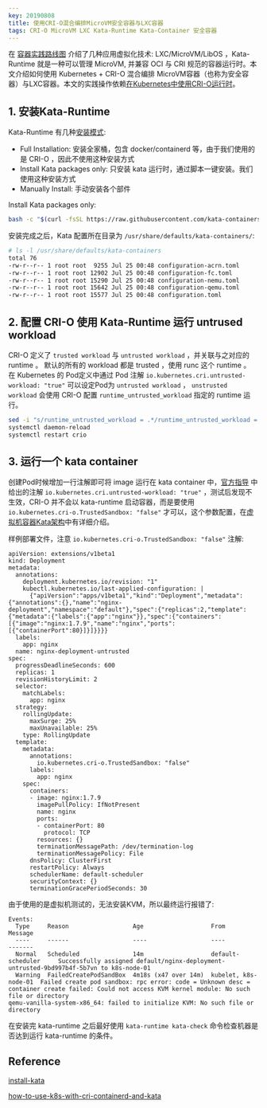 ```yaml
---
key: 20190808
title: 使用CRI-O混合编排MicroVM安全容器与LXC容器
tags: CRI-O MicroVM LXC Kata-Runtime Kata-Container 安全容器
---
```


在 [容器实践路线图](/2019/7/20/容器实践路线图.html) 介绍了几种应用虚拟化技术: LXC/MicroVM/LibOS ，Kata-Runtime 就是一种可以管理 MicroVM, 并兼容 OCI 与 CRI 规范的容器运行时。本文介绍如何使用 Kubernetes + CRI-O 混合编排 MicroVM容器（也称为安全容器）与LXC容器。本文的实践操作依赖[在Kubernetes中使用CRI-O运行时](/2019/08/06/在Kubernetes中使用CRI-O运行时.html)。<!--more-->

## 1. 安装Kata-Runtime

Kata-Runtime 有几种[安装模式](https://github.com/kata-containers/documentation/blob/master/install/installing-with-kata-manager.md):

- Full Installation: 安装全家桶，包含 docker/containerd 等，由于我们使用的是 CRI-O ，因此不使用这种安装方式
- Install Kata packages only: 只安装 kata 运行时，通过脚本一键安装。我们使用这种安装方式
- Manually Install: 手动安装各个部件

Install Kata packages only:

```bash
bash -c "$(curl -fsSL https://raw.githubusercontent.com/kata-containers/tests/master/cmd/kata-manager/kata-manager.sh) install-packages"
```

安装完成之后，Kata 配置所在目录为 ```/usr/share/defaults/kata-containers/```:

```bash
# ls -l /usr/share/defaults/kata-containers
total 76
-rw-r--r-- 1 root root  9255 Jul 25 00:48 configuration-acrn.toml
-rw-r--r-- 1 root root 12902 Jul 25 00:48 configuration-fc.toml
-rw-r--r-- 1 root root 15290 Jul 25 00:48 configuration-nemu.toml
-rw-r--r-- 1 root root 15642 Jul 25 00:48 configuration-qemu.toml
-rw-r--r-- 1 root root 15577 Jul 25 00:48 configuration.toml
```
## 2. 配置 CRI-O 使用 Kata-Runtime 运行 untrused workload

CRI-O 定义了 ```trusted workload``` 与 ```untrusted workload``` ，并关联与之对应的 runtime 。
默认的所有的 workload 都是 trusted ，使用 runc 这个 runtime 。 
在 Kubernetes 的 Pod定义中通过 Pod 注解 ```io.kubernetes.cri.untrusted-workload: "true"``` 可以设定Pod为 ```untrusted workload``` ， ```unstrusted workload``` 会使用 CRI-O 配置 ```runtime_untrusted_workload``` 指定的 runtime 运行。

```bash
sed -i "s/runtime_untrusted_workload = .*/runtime_untrusted_workload = \"\/usr\/bin\/kata-runtime\"/g" /etc/crio/crio.conf
systemctl daemon-reload
systemctl restart crio
```

## 3. 运行一个 kata container

创建Pod时候增加一行注解即可将 image 运行在 kata container 中，[官方指导](https://github.com/kata-containers/documentation/blob/master/how-to/how-to-use-k8s-with-cri-containerd-and-kata.md) 中给出的注解 ```io.kubernetes.cri.untrusted-workload: "true"``` ，测试后发现不生效，CRI-O 并不会以 kata-runtime 启动容器，而是要使用 ```io.kubernetes.cri-o.TrustedSandbox: "false"``` 才可以，这个参数配置，在[虚拟机容器Kata架构](/2019/07/02/虚拟机容器Kata架构.html#cri-o-集成kata-runtime)中有详细介绍。


样例部署文件，注意 ```io.kubernetes.cri-o.TrustedSandbox: "false"``` 注解:

```
apiVersion: extensions/v1beta1
kind: Deployment
metadata:
  annotations:
    deployment.kubernetes.io/revision: "1"
    kubectl.kubernetes.io/last-applied-configuration: |
      {"apiVersion":"apps/v1beta1","kind":"Deployment","metadata":{"annotations":{},"name":"nginx-deployment","namespace":"default"},"spec":{"replicas":2,"template":{"metadata":{"labels":{"app":"nginx"}},"spec":{"containers":[{"image":"nginx:1.7.9","name":"nginx","ports":[{"containerPort":80}]}]}}}}
  labels:
    app: nginx
  name: nginx-deployment-untrusted
spec:
  progressDeadlineSeconds: 600
  replicas: 1
  revisionHistoryLimit: 2
  selector:
    matchLabels:
      app: nginx
  strategy:
    rollingUpdate:
      maxSurge: 25%
      maxUnavailable: 25%
    type: RollingUpdate
  template:
    metadata:
      annotations:
        io.kubernetes.cri-o.TrustedSandbox: "false"
      labels:
        app: nginx
    spec:
      containers:
      - image: nginx:1.7.9
        imagePullPolicy: IfNotPresent
        name: nginx
        ports:
        - containerPort: 80
          protocol: TCP
        resources: {}
        terminationMessagePath: /dev/termination-log
        terminationMessagePolicy: File
      dnsPolicy: ClusterFirst
      restartPolicy: Always
      schedulerName: default-scheduler
      securityContext: {}
      terminationGracePeriodSeconds: 30
```

由于使用的是虚拟机测试的，无法安装KVM，所以最终运行报错了:

```
Events:
  Type     Reason                  Age                   From                  Message
  ----     ------                  ----                  ----                  -------
  Normal   Scheduled               14m                   default-scheduler     Successfully assigned default/nginx-deployment-untrusted-9bd997b4f-5b7vn to k8s-node-01
  Warning  FailedCreatePodSandBox  4m18s (x47 over 14m)  kubelet, k8s-node-01  Failed create pod sandbox: rpc error: code = Unknown desc = container create failed: Could not access KVM kernel module: No such file or directory
qemu-vanilla-system-x86_64: failed to initialize KVM: No such file or directory
```

在安装完 kata-runtime 之后最好使用 ```kata-runtime kata-check``` 命令检查机器是否达到运行 kata-runtime 的条件。

## Reference

[install-kata](https://github.com/kata-containers/documentation/blob/master/install/README.md)

[how-to-use-k8s-with-cri-containerd-and-kata](https://github.com/kata-containers/documentation/blob/master/how-to/how-to-use-k8s-with-cri-containerd-and-kata.md)